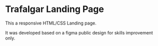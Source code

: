 # Trafalgar Landing Page
This a responsive HTML/CSS Landing page.

It was developed based on a figma public design for skills improvement only.
